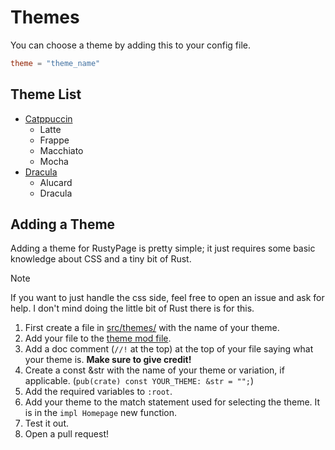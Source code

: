 # Themes

You can choose a theme by adding this to your config file.

```toml
theme = "theme_name"
```

## Theme List

- [Catppuccin](https://catppuccin.com)
  - Latte
  - Frappe
  - Macchiato
  - Mocha
- [Dracula](https://draculatheme.com)
  - Alucard
  - Dracula

## Adding a Theme

Adding a theme for RustyPage is pretty simple;
it just requires some basic knowledge about CSS and a tiny bit of Rust.

> [!NOTE]
> If you want to just handle the css side, feel free to open an issue and ask for help.
> I don't mind doing the little bit of Rust there is for this.

1. First create a file in [src/themes/](/src/themes/) with the name of your theme.
2. Add your file to the [theme mod file](/src/themes/mod.rs).
3. Add a doc comment (`//!` at the top) at the top of your file saying what your theme is.
**Make sure to give credit!**
4. Create a const &str with the name of your theme or variation, if applicable.
(`pub(crate) const YOUR_THEME: &str = "";`)
5. Add the required variables to `:root`.
6. Add your theme to the match statement used for selecting the theme.
It is in the `impl Homepage` new function.
7. Test it out.
8. Open a pull request!
